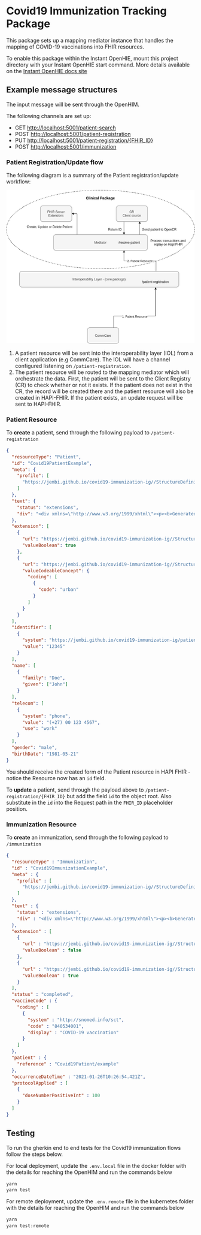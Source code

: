 # Covid19 Immunization Tracking Package

This package sets up a mapping mediator instance that handles the mapping of COVID-19 vaccinations into FHIR resources.

To enable this package within the Instant OpenHIE, mount this project directory with your Instant OpenHIE start command. More details available on the [Instant OpenHIE docs site](https://openhie.github.io/instant/docs/how-to/creating-packages#how-to-execute-your-new-package)

## Example message structures

The input message will be sent through the OpenHIM.

The following channels are set up:

- GET  <http://localhost:5001/patient-search>
- POST <http://localhost:5001/patient-registration>
- PUT  <http://localhost:5001/patient-registration/{FHIR_ID}>
- POST <http://localhost:5001/immunization>

### Patient Registration/Update flow

The following diagram is a summary of the Patient registration/update workflow:

![Patient registration/update workflow](patient-registration-update-workflow.png)

1. A patient resource will be sent into the interoperability layer (IOL) from a client application (e.g CommCare). The IOL will have a channel configured listening on `/patient-registration`.
2. The patient resource will be routed to the mapping mediator which will orchestrate the data. First, the patient will be sent to the Client Registry (CR) to check whether or not it exists. If the patient does not exist in the CR, the record will be created there and the patient resource will also be created in HAPI-FHIR.
If the patient exists, an update request will be sent to HAPI-FHIR.

### Patient Resource

To **create** a patient, send through the following payload to `/patient-registration`

```json
{
  "resourceType": "Patient",
  "id": "Covid19PatientExample",
  "meta": {
    "profile": [
      "https://jembi.github.io/covid19-immunization-ig//StructureDefinition/covid19-patient"
    ]
  },
  "text": {
    "status": "extensions",
    "div": "<div xmlns=\"http://www.w3.org/1999/xhtml\"><p><b>Generated Narrative</b></p><p><b>Eligible For Vaccine</b>: true</p><p><b>Patient Area Type</b>: <span title=\"Codes: \">urban</span></p><p><b>identifier</b>: id: 12345</p><p><b>name</b>: John Doe </p><p><b>telecom</b>: ph: (+27) 00 123 4567(WORK)</p><p><b>gender</b>: male</p><p><b>birthDate</b>: 1981-05-21</p></div>"
  },
  "extension": [
    {
      "url": "https://jembi.github.io/covid19-immunization-ig//StructureDefinition/eligible-for-vaccine",
      "valueBoolean": true
    },
    {
      "url": "https://jembi.github.io/covid19-immunization-ig//StructureDefinition/area-type",
      "valueCodeableConcept": {
        "coding": [
          {
            "code": "urban"
          }
        ]
      }
    }
  ],
  "identifier": [
    {
      "system": "https://jembi.github.io/covid19-immunization-ig/patient-id",
      "value": "12345"
    }
  ],
  "name": [
    {
      "family": "Doe",
      "given": ["John"]
    }
  ],
  "telecom": [
    {
      "system": "phone",
      "value": "(+27) 00 123 4567",
      "use": "work"
    }
  ],
  "gender": "male",
  "birthDate": "1981-05-21"
}
```

You should receive the created form of the Patient resource in HAPI FHIR - notice the Resource now has an `id` field.

To **update** a patient, send through the payload above to `/patient-registration/{FHIR_ID}` but add the field `id` to the object root.
Also substitute in the `id` into the Request path in the `FHIR_ID` placeholder position.

### Immunization Resource

To **create** an immunization, send through the following payload to `/immunization`

```json
{
  "resourceType" : "Immunization",
  "id" : "Covid19ImmunizationExample",
  "meta" : {
    "profile" : [
      "https://jembi.github.io/covid19-immunization-ig//StructureDefinition/covid19-immunization"
    ]
  },
  "text" : {
    "status" : "extensions",
    "div" : "<div xmlns=\"http://www.w3.org/1999/xhtml\"><p><b>Generated Narrative</b></p><p><b>Last Dose</b>: false</p><p><b>Dose Given</b>: true</p><p><b>status</b>: completed</p><p><b>vaccineCode</b>: <span title=\"Codes: {http://snomed.info/sct 840534001}\">COVID-19 vaccination</span></p><p><b>patient</b>: <a href=\"Covid19Patient/example\">Covid19Patient/example</a></p><p><b>occurrence</b>: Jan 26, 2021, 10:26:54 AM</p><h3>ProtocolApplieds</h3><table class=\"grid\"><tr><td>-</td><td><b>DoseNumber[x]</b></td></tr><tr><td>*</td><td>100</td></tr></table></div>"
  },
  "extension" : [
    {
      "url" : "https://jembi.github.io/covid19-immunization-ig//StructureDefinition/last-dose",
      "valueBoolean" : false
    },
    {
      "url" : "https://jembi.github.io/covid19-immunization-ig//StructureDefinition/dose-given",
      "valueBoolean" : true
    }
  ],
  "status" : "completed",
  "vaccineCode" : {
    "coding" : [
      {
        "system" : "http://snomed.info/sct",
        "code" : "840534001",
        "display" : "COVID-19 vaccination"
      }
    ]
  },
  "patient" : {
    "reference" : "Covid19Patient/example"
  },
  "occurrenceDateTime" : "2021-01-26T10:26:54.421Z",
  "protocolApplied" : [
    {
      "doseNumberPositiveInt" : 100
    }
  ]
}
```

## Testing

To run the gherkin end to end tests for the Covid19 immunization flows follow the steps below.

For local deployment, update the `.env.local` file in the docker folder with the details for reaching the OpenHIM and run the commands below

```sh
yarn
yarn test
```

For remote deployment, update the `.env.remote` file in the kubernetes folder with the details for reaching the OpenHIM and run the commands below

```sh
yarn
yarn test:remote
```
